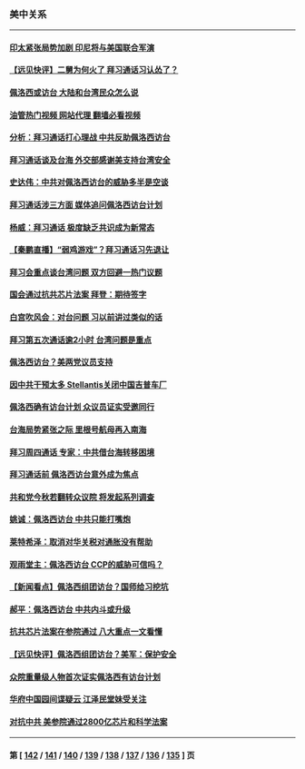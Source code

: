 ### 美中关系
---
#### [印太紧张局势加剧 印尼将与美国联合军演](../../pages/nf1412576/n13791809.md?07300045) 
#### [【远见快评】二舅为何火了 拜习通话习认怂了？](../../pages/nf1412576/n13791431.md?07300045) 
#### [佩洛西或访台 大陆和台湾民众怎么说](../../pages/nf1412576/n13791691.md?07300045) 
#### [油管热门视频 网站代理 翻墙必看视频](http://209.222.30.114:81/youtube.html?07300045)
#### [分析：拜习通话打心理战 中共反助佩洛西访台](../../pages/nf1412576/n13791491.md?07300045) 
#### [拜习通话谈及台海 外交部感谢美支持台湾安全](../../pages/nf1412576/n13791362.md?07300045) 
#### [史达伟：中共对佩洛西访台的威胁多半是空谈](../../pages/nf1412576/n13791358.md?07300045) 
#### [拜习通话涉三方面 媒体追问佩洛西访台计划](../../pages/nf1412576/n13791239.md?07300045) 
#### [杨威：拜习通话 极度缺乏共识成为新常态](../../pages/nf1412576/n13791147.md?07300045) 
#### [【秦鹏直播】“弱鸡游戏”？拜习通话习先退让](../../pages/nf1412576/n13791189.md?07300045) 
#### [拜习会重点谈台湾问题 双方回避一热门议题](../../pages/nf1412576/n13791175.md?07300045) 
#### [国会通过抗共芯片法案 拜登：期待签字](../../pages/nf1412576/n13791153.md?07300045) 
#### [白宫吹风会：对台问题 习以前讲过类似的话](../../pages/nf1412576/n13791127.md?07300045) 
#### [拜习第五次通话逾2小时 台湾问题是重点](../../pages/nf1412576/n13791055.md?07300045) 
#### [佩洛西访台？美两党议员支持](../../pages/nf1412576/n13791014.md?07300045) 
#### [因中共干预太多 Stellantis关闭中国吉普车厂](../../pages/nf1412576/n13791107.md?07300045) 
#### [佩洛西确有访台计划 众议员证实受邀同行](../../pages/nf1412576/n13790974.md?07300045) 
#### [台海局势紧张之际 里根号航母再入南海](../../pages/nf1412576/n13791053.md?07300045) 
#### [拜习周四通话 专家：中共借台海转移困境](../../pages/nf1412576/n13791016.md?07300045) 
#### [拜习通话前 佩洛西访台意外成为焦点](../../pages/nf1412576/n13790835.md?07300045) 
#### [共和党今秋若翻转众议院 将发起系列调查](../../pages/nf1412576/n13790822.md?07300045) 
#### [姚诚：佩洛西访台 中共只能打嘴炮](../../pages/nf1412576/n13790434.md?07300045) 
#### [莱特希泽：取消对华关税对通胀没有帮助](../../pages/nf1412576/n13790738.md?07300045) 
#### [观雨堂主：佩洛西访台 CCP的威胁可信吗？](../../pages/nf1412576/n13790757.md?07300045) 
#### [【新闻看点】佩洛西组团访台？国师给习挖坑](../../pages/nf1412576/n13790313.md?07300045) 
#### [郝平：佩洛西访台 中共内斗或升级](../../pages/nf1412576/n13790472.md?07300045) 
#### [抗共芯片法案在参院通过 八大重点一文看懂](../../pages/nf1412576/n13790309.md?07300045) 
#### [【远见快评】佩洛西组团访台？美军：保护安全](../../pages/nf1412576/n13790395.md?07300045) 
#### [众院重量级人物首次证实佩洛西有访台计划](../../pages/nf1412576/n13790372.md?07300045) 
#### [华府中国园间谍疑云 江泽民堂妹受关注](../../pages/nf1412576/n13790180.md?07300045) 
#### [对抗中共 美参院通过2800亿芯片和科学法案](../../pages/nf1412576/n13790299.md?07300045) 

---
#### 第 [ [142](./142.md?07300045) / [141](./141.md?07300045) / [140](./140.md?07300045) / [139](./139.md?07300045) / [138](./138.md?07300045) / [137](./137.md?07300045) / [136](./136.md?07300045) / [135](./135.md?07300045) ] 页
